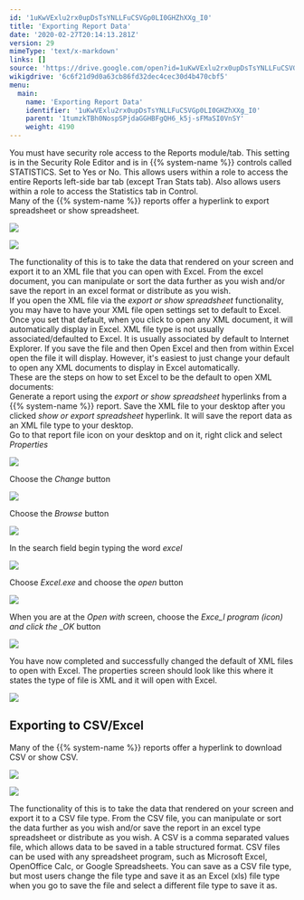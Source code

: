 ```yaml
---
id: '1uKwVExlu2rx0upDsTsYNLLFuCSVGp0LI0GHZhXXg_I0'
title: 'Exporting Report Data'
date: '2020-02-27T20:14:13.281Z'
version: 29
mimeType: 'text/x-markdown'
links: []
source: 'https://drive.google.com/open?id=1uKwVExlu2rx0upDsTsYNLLFuCSVGp0LI0GHZhXXg_I0'
wikigdrive: '6c6f21d9d0a63cb86fd32dec4cec30d4b470cbf5'
menu:
  main:
    name: 'Exporting Report Data'
    identifier: '1uKwVExlu2rx0upDsTsYNLLFuCSVGp0LI0GHZhXXg_I0'
    parent: '1tumzkTBh0NospSPjdaGGHBFgQH6_k5j-sFMaSI0VnSY'
    weight: 4190
---
```

You must have security role access to the Reports module/tab. This setting is in the Security Role Editor and is in {{% system-name %}} controls called STATISTICS. Set to Yes or No. This allows users within a role to access the entire Reports left-side bar tab (except Tran Stats tab). Also allows users within a role to access the Statistics tab in Control.  
Many of the {{% system-name %}} reports offer a hyperlink to export spreadsheet or show spreadsheet.
  
![](../exporting-report-data.assets/db0134e66bb4d05762650a41688304f6.png)  
  
 ![](../exporting-report-data.assets/be76e31130c0f58aaeb3e46f47099ea7.png)  
  
The functionality of this is to take the data that rendered on your screen and export it to an XML file that you can open with Excel. From the excel document, you can manipulate or sort the data further as you wish and/or save the report in an excel format or distribute as you wish.  
If you open the XML file via the *export or show spreadsheet* functionality, you may have to have your XML file open settings set to default to Excel. Once you set that default, when you click to open any XML document, it will automatically display in Excel. XML file type is not usually associated/defaulted to Excel. It is usually associated by default to Internet Explorer. If you save the file and then Open Excel and then from within Excel open the file it will display. However, it's easiest to just change your default to open any XML documents to display in Excel automatically.  
These are the steps on how to set Excel to be the default to open XML documents:  
Generate a report using the *export or show spreadsheet* hyperlinks from a {{% system-name %}} report. Save the XML file to your desktop after you clicked *show or export spreadsheet* hyperlink. It will save the report data as an XML file type to your desktop.  
Go to that report file icon on your desktop and on it, right click and select *Properties*
  
![](../exporting-report-data.assets/af480702bf7a99e32fc822f21f47b3cb.png)  

Choose the *Change* button
  
![](../exporting-report-data.assets/f89155092904fceee72a884dec322da3.png)  

Choose the *Browse* button
  
![](../exporting-report-data.assets/bb61aa4d59dfeb6ce0db77da31c29519.png)  

In the search field begin typing the word *excel*
  
![](../exporting-report-data.assets/fccdc828ee7e4471f06e3cb31a9e2c44.png)  

Choose *Excel.exe* and choose the *open* button
  
![](../exporting-report-data.assets/1b5896d7deb0168dc9089a6c7f0a927b.png)  

When you are at the *Open with* screen, choose the *Exce_l program (icon) and click the _OK* button
  
![](../exporting-report-data.assets/57d1b75b059b0b7e4bf6edb1bc42f88b.png)  

You have now completed and successfully changed the default of XML files to open with Excel. The properties screen should look like this where it states the type of file is XML and it will open with Excel.
  
![](../exporting-report-data.assets/c91941e99695625a03575e0478267599.png)  

  
## Exporting to CSV/Excel  
  
Many of the {{% system-name %}} reports offer a hyperlink to download CSV or show CSV.
  
![](../exporting-report-data.assets/9bc09bb974f55d098ea1cfa2c11ac5db.png)  
  
 ![](../exporting-report-data.assets/e06e68317ed21cbe666bf0fbcabf02b9.png)  
  
The functionality of this is to take the data that rendered on your screen and export it to a CSV file type. From the CSV file, you can manipulate or sort the data further as you wish and/or save the report in an excel type spreadsheet or distribute as you wish. A CSV is a comma separated values file, which allows data to be saved in a table structured format. CSV files can be used with any spreadsheet program, such as Microsoft Excel, OpenOffice Calc, or Google Spreadsheets. You can save as a CSV file type, but most users change the file type and save it as an Excel (xls) file type when you go to save the file and select a different file type to save it as.
